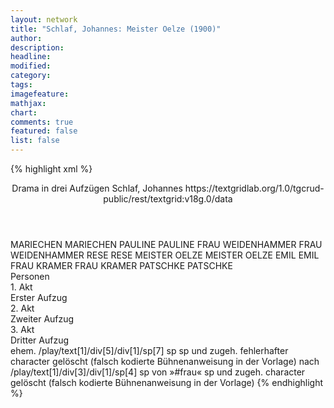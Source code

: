 ```yaml
---
layout: network
title: "Schlaf, Johannes: Meister Oelze (1900)"
author:
description:
headline:
modified:
category:
tags:
imagefeature:
mathjax:
chart:
comments: true
featured: false
list: false
---
```

{% highlight xml %}
<?xml-model href="https://raw.githubusercontent.com/DLiNa/project/master/rules/lina.rnc"?><?xml-model href="https://raw.githubusercontent.com/DLiNa/project/master/rules/lina.sch"?>
<play xmlns="http://lina.digital">
  <header>
    <title>Meister Oelze</title>
  	<subtitle>Drama in drei Aufzügen</subtitle>
    <genretitle/>
    <author>Schlaf, Johannes</author>
  	<date when="1892" type="print"/>
  	<date when="1900" type="premiere"/>
  	<source>https://textgridlab.org/1.0/tgcrud-public/rest/textgrid:v18g.0/data</source>
  </header>
  <personae>
    <character>
      <name>MARIECHEN</name>
      <alias xml:id="mariechen">
        <name>MARIECHEN</name>
      </alias>
    </character>
    <character>
      <name>PAULINE</name>
      <alias xml:id="pauline">
        <name>PAULINE</name>
      </alias>
    </character>
    <character>
      <name>FRAU WEIDENHAMMER</name>
      <alias xml:id="frau_weidenhammer">
        <name>FRAU WEIDENHAMMER</name>
      </alias>
    </character>
    <character>
      <name>RESE</name>
      <alias xml:id="rese">
        <name>RESE</name>
      </alias>
    </character>
    <character>
      <name>MEISTER OELZE</name>
      <alias xml:id="meister_oelze">
        <name>MEISTER OELZE</name>
      </alias>
    </character>
    <character>
      <name>EMIL</name>
      <alias xml:id="emil">
        <name>EMIL</name>
      </alias>
    </character>
    <character>
      <name>FRAU KRAMER</name>
      <alias xml:id="frau_kramer">
        <name>FRAU KRAMER</name>
      </alias>
    </character>
    <character>
      <name>PATSCHKE</name>
      <alias xml:id="patschke">
        <name>PATSCHKE</name>
      </alias>
    </character>
  </personae>
  <text>
    <div>
      <head>Personen</head>
    </div>
    <div>
      <head>1. Akt</head>
      <div>
        <head>Erster Aufzug</head>
        <sp who="#mariechen">
          <amount n="51" unit="speech_acts"/>
          <amount n="428" unit="words"/>
          <amount n="46" unit="lines"/>
          <amount n="2334" unit="chars"/>
        </sp>
        <sp who="#pauline">
          <amount n="156" unit="speech_acts"/>
          <amount n="3043" unit="words"/>
          <amount n="116" unit="lines"/>
          <amount n="15927" unit="chars"/>
        </sp>
        <sp who="#frau_weidenhammer">
          <amount n="42" unit="speech_acts"/>
          <amount n="891" unit="words"/>
          <amount n="29" unit="lines"/>
          <amount n="4487" unit="chars"/>
        </sp>
        <sp who="#rese">
          <amount n="38" unit="speech_acts"/>
          <amount n="1667" unit="words"/>
          <amount n="19" unit="lines"/>
          <amount n="8536" unit="chars"/>
        </sp>
        <sp who="#frau_weidenhammer">
          <amount n="1" unit="speech_acts"/>
          <amount n="7" unit="words"/>
          <amount n="1" unit="lines"/>
          <amount n="44" unit="chars"/>
        </sp>
        <sp who="#meister_oelze">
          <amount n="63" unit="speech_acts"/>
          <amount n="828" unit="words"/>
          <amount n="45" unit="lines"/>
          <amount n="4179" unit="chars"/>
        </sp>
        <sp who="#emil">
          <amount n="6" unit="speech_acts"/>
          <amount n="293" unit="words"/>
          <amount n="3" unit="lines"/>
          <amount n="1561" unit="chars"/>
        </sp>
        <sp who="#frau_kramer">
          <amount n="2" unit="speech_acts"/>
          <amount n="6" unit="words"/>
          <amount n="2" unit="lines"/>
          <amount n="38" unit="chars"/>
        </sp>
      </div>
    </div>
    <div>
      <head>2. Akt</head>
      <div>
        <head>Zweiter Aufzug</head>
        <sp who="#emil">
          <amount n="69" unit="speech_acts"/>
          <amount n="1110" unit="words"/>
          <amount n="52" unit="lines"/>
          <amount n="5694" unit="chars"/>
        </sp>
        <sp who="#mariechen">
          <amount n="31" unit="speech_acts"/>
          <amount n="192" unit="words"/>
          <amount n="26" unit="lines"/>
          <amount n="989" unit="chars"/>
        </sp>
        <sp who="#rese">
          <amount n="80" unit="speech_acts"/>
          <amount n="1446" unit="words"/>
          <amount n="58" unit="lines"/>
          <amount n="7611" unit="chars"/>
        </sp>
        <sp who="#pauline">
          <amount n="64" unit="speech_acts"/>
          <amount n="1884" unit="words"/>
          <amount n="53" unit="lines"/>
          <amount n="9929" unit="chars"/>
        </sp>
        <sp who="#patschke">
          <amount n="13" unit="speech_acts"/>
          <amount n="296" unit="words"/>
          <amount n="10" unit="lines"/>
          <amount n="1654" unit="chars"/>
        </sp>
        <sp who="#meister_oelze">
          <amount n="68" unit="speech_acts"/>
          <amount n="1772" unit="words"/>
          <amount n="41" unit="lines"/>
          <amount n="9005" unit="chars"/>
        </sp>
        <sp who="#meister_oelze">
          <amount n="1" unit="speech_acts"/>
          <amount n="15" unit="words"/>
          <amount n="1" unit="lines"/>
          <amount n="82" unit="chars"/>
        </sp>
      </div>
    </div>
    <div>
      <head>3. Akt</head>
      <div>
        <head>Dritter Aufzug</head>
        <sp who="#pauline">
          <amount n="117" unit="speech_acts"/>
          <amount n="983" unit="words"/>
          <amount n="89" unit="lines"/>
          <amount n="4821" unit="chars"/>
        </sp>
        <sp who="#rese">
          <amount n="51" unit="speech_acts"/>
          <amount n="871" unit="words"/>
          <amount n="38" unit="lines"/>
          <amount n="4431" unit="chars"/>
        </sp>
        <sp who="#meister_oelze">
          <amount n="126" unit="speech_acts"/>
          <amount n="1583" unit="words"/>
          <amount n="120" unit="lines"/>
          <amount n="7683" unit="chars"/>
        </sp>
        <sp who="#meister_oelze">
          <amount n="3" unit="speech_acts"/>
          <amount n="22" unit="words"/>
          <amount n="3" unit="lines"/>
          <amount n="115" unit="chars"/>
        </sp>
        <sp who="#emil">
          <amount n="27" unit="speech_acts"/>
          <amount n="127" unit="words"/>
          <amount n="19" unit="lines"/>
          <amount n="833" unit="chars"/>
        </sp>
        <sp who="#rese #pauline">
          <amount n="1" unit="speech_acts"/>
          <amount n="13" unit="words"/>
          <amount n="1" unit="lines"/>
          <amount n="84" unit="chars"/>
        </sp>
      </div>
    </div>
  </text>
	<documentation>
		<change n="1" who="dariokampkaspar">
			<path>ehem. /play/text[1]/div[5]/div[1]/sp[7]</path>
			<orig>sp</orig>
			<comment>sp und zugeh. fehlerhafter character gelöscht (falsch kodierte Bühnenanweisung in der Vorlage)</comment>
		</change>
		<change n="2" who="dariokampkaspar">
			<path>nach /play/text[1]/div[3]/div[1]/sp[4]</path>
			<orig>sp von »#frau«</orig>
			<comment>sp und zugeh. character gelöscht (falsch kodierte Bühnenanweisung in der Vorlage)</comment>
		</change>
	</documentation>
</play>
{% endhighlight %}